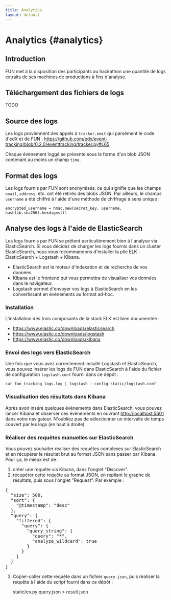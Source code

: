 ```yaml
---
title: Analytics
layout: default
---
```


# Analytics {#analytics}

## Introduction

FUN met à la disposition des participants au hackathon une quantité de logs
extraits de ses machines de productions à fins d'analyse. 

## Téléchargement des fichiers de logs

TODO

## Source des logs

Les logs proviennent des appels à `tracker.emit` qui parsèment le code d'edX et
de FUN :
https://github.com/edx/event-tracking/blob/0.2.0/eventtracking/tracker.py#L65

Chaque évènement loggé se présente sous la forme d'un blob JSON contenant au
moins un champ `time`.
    
## Format des logs

Les logs fournis par FUN sont anonymisés, ce qui signifie que les champs
`email`, `address`, etc. ont été retirés des blobs JSON. Par ailleurs, le
champs `username` a été chiffré à l'aide d'une méthode de chiffrage à sens unique :

    encrypted_username = hmac.new(secret_key, username, hashlib.sha256).hexdigest()

## Analyse des logs à l'aide de ElasticSearch

Les logs fournis par FUN se prêtent particulièrement bien à l'analyse via
ElasticSearch. Si vous décidez de charger les logs fournis dans un cluster
ElasticSearch, nous vous recommandons d'installer la pile ELK : ElasticSearch +
Logstash + Kibana.

* ElasticSearch est le moteur d'indexation et de recherche de vos données.
* Kibana est le frontend qui vous permettra de visualiser vos données dans le navigateur.
* Logstash permet d'envoyer vos logs à ElasticSearch en les convertissant en évènements au format ad-hoc.

### Installation

L'installation des trois composants de la stack ELK est bien documentée :

* https://www.elastic.co/downloads/elasticsearch
* https://www.elastic.co/downloads/logstash
* https://www.elastic.co/downloads/kibana

### Envoi des logs vers ElasticSearch

Une fois que vous avez correctement installé Logstash et ElasticSearch, vous
pouvez insérer les logs de FUN dans ElasticSearch à l'aide du fichier de
configuration `logstash.conf` fourni dans ce dépôt :

    cat fun_tracking_logs.log | logstash --config static/logstash.conf

### Visualisation des résultats dans Kibana

Après avoir inséré quelques évènements dans ElasticSearch, vous pouvez lancer
Kibana et observer ces évènements en ouvrant
[http://localhost:5601](http://localhost:5601) dans votre navigateur. N'oubliez
pas de sélectionner un intervalle de temps couvert par
les logs (en haut à droite).

### Réaliser des requêtes manuelles sur ElasticSearch

Vous pouvez souhaiter réaliser des requêtes complexes sur ElasticSearch et en
récupérer le résultat brut au format JSON sans passer par Kibana. Pour ça, le
mieux est de :

1. créer une requête via Kibana, dans l'onglet "Discover".
2. récupérer cette requête au format JSON, en repliant le graphe de résultats, puis sous l'onglet "Request". Par exemple :
    
<pre>
{
  "size": 500,
  "sort": {
    "@timestamp": "desc"
  },
  "query": {
    "filtered": {
      "query": {
        "query_string": {
          "query": "*",
          "analyze_wildcard": true
        }
      }
    }
  }
}
</pre>

3. Copier-coller cette requête dans un fichier `query.json`, puis réaliser la requête à l'aide du script fourni dans ce dépôt :

    static/es.py query.json > result.json
